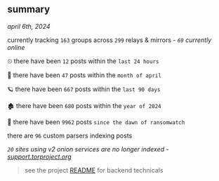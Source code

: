 
## summary
_april 6th, 2024_

currently tracking `163` groups across `299` relays & mirrors - _`69` currently online_

⏲ there have been `12` posts within the `last 24 hours`

🦈 there have been `47` posts within the `month of april`

🪐 there have been `667` posts within the `last 90 days`

🏚 there have been `680` posts within the `year of 2024`

🦕 there have been `9962` posts `since the dawn of ransomwatch`

there are `96` custom parsers indexing posts

_`20` sites using v2 onion services are no longer indexed - [support.torproject.org](https://support.torproject.org/onionservices/v2-deprecation/)_

> see the project [README](https://github.com/joshhighet/ransomwatch#ransomwatch--) for backend technicals
